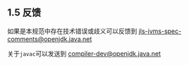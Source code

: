 ## 1.5 反馈

如果是本规范中存在技术错误或歧义可以反馈到 jls-jvms-spec-comments@openjdk.java.net

关于`javac`可以发送到 compiler-dev@openjdk.java.net



